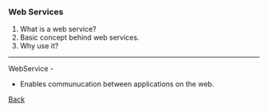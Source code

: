 ### Web Services 

1. What is a web service?
1. Basic concept behind web services.
1. Why use it?

<hr/>

WebService - 
* Enables communucation between applications on the web.

[Back](../../tree/master)

